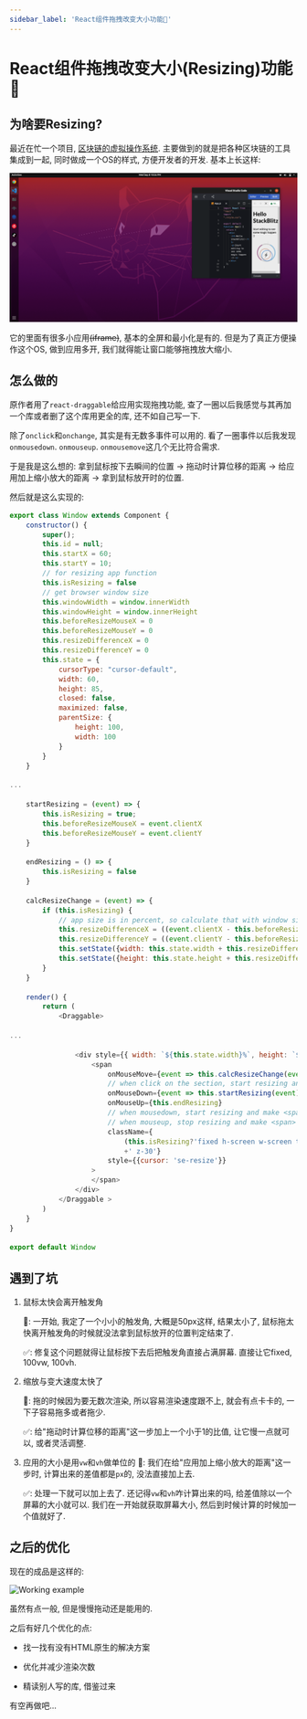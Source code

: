 ```yaml
---
sidebar_label: 'React组件拖拽改变大小功能🤗'
---
```


# React组件拖拽改变大小(Resizing)功能🤗

## 为啥要Resizing?

最近在忙一个项目, [区块链的虚拟操作系统](https://github.com/WeLightProject/WeLightBlockchainOS). 主要做到的就是把各种区块链的工具集成到一起, 同时做成一个OS的样式, 方便开发者的开发. 基本上长这样:

![WeLightBlockchainOS](/img/draggable/os.png)

它的里面有很多小应用~~(iframe)~~, 基本的全屏和最小化是有的. 但是为了真正方便操作这个OS, 做到应用多开, 我们就得能让窗口能够拖拽放大缩小.

## 怎么做的

原作者用了`react-draggable`给应用实现拖拽功能, 查了一圈以后我感觉与其再加一个库或者删了这个库用更全的库, 还不如自己写一下.

除了`onclick`和`onchange`, 其实是有无数多事件可以用的. 看了一圈事件以后我发现`onmousedown`. `onmouseup`. `onmousemove`这几个无比符合需求.

于是我是这么想的: 拿到鼠标按下去瞬间的位置 -> 拖动时计算位移的距离 -> 给应用加上缩小放大的距离 -> 拿到鼠标放开时的位置.

然后就是这么实现的:

```javascript
export class Window extends Component {
    constructor() {
        super();
        this.id = null;
        this.startX = 60;
        this.startY = 10;
        // for resizing app function
        this.isResizing = false
        // get browser window size
        this.windowWidth = window.innerWidth
        this.windowHeight = window.innerHeight
        this.beforeResizeMouseX = 0
        this.beforeResizeMouseY = 0
        this.resizeDifferenceX = 0
        this.resizeDifferenceY = 0
        this.state = {
            cursorType: "cursor-default",
            width: 60,
            height: 85,
            closed: false,
            maximized: false,
            parentSize: {
                height: 100,
                width: 100
            }
        }
    }

...

    startResizing = (event) => {
        this.isResizing = true;
        this.beforeResizeMouseX = event.clientX
        this.beforeResizeMouseY = event.clientY
    }

    endResizing = () => {
        this.isResizing = false
    }

    calcResizeChange = (event) => {
        if (this.isResizing) {
            // app size is in percent, so calculate that with window size and multiply a number to make resizing more smooth.
            this.resizeDifferenceX = ((event.clientX - this.beforeResizeMouseX)/this.windowWidth) * 0.8
            this.resizeDifferenceY = ((event.clientY - this.beforeResizeMouseY)/this.windowHeight) * 0.8
            this.setState({width: this.state.width + this.resizeDifferenceX})
            this.setState({height: this.state.height + this.resizeDifferenceY})
        }
    }

    render() {
        return (
            <Draggable>

...

                <div style={{ width: `${this.state.width}%`, height: `${this.state.height}%` }}>
                    <span
                        onMouseMove={event => this.calcResizeChange(event)}
                        // when click on the section, start resizing and get initial mouse position.
                        onMouseDown={event => this.startResizing(event)}
                        onMouseUp={this.endResizing}
                        // when mousedown, start resizing and make <span> cover the whole window.
                        // when mouseup, stop resizing and make <span> back to smaller size.
                        className={
                            (this.isResizing?'fixed h-screen w-screen top-0 left-0 opacity-0':'bottom-0 right-0 w-3.5 h-3.5 absolute')
                            +' z-30'}
                        style={{cursor: 'se-resize'}}
                    >
                    </span>
                </div>
            </Draggable >
        )
    }
}

export default Window
```

## 遇到了坑

1. 鼠标太快会离开触发角

    🐛: 一开始, 我定了一个小小的触发角, 大概是50px这样, 结果太小了, 鼠标拖太快离开触发角的时候就没法拿到鼠标放开的位置判定结束了.

    ✅: 修复这个问题就得让鼠标按下去后把触发角直接占满屏幕. 直接让它fixed, 100vw, 100vh.

2. 缩放与变大速度太快了

    🐛: 拖的时候因为要无数次渲染, 所以容易渲染速度跟不上, 就会有点卡卡的, 一下子容易拖多或者拖少.

    ✅: 给"拖动时计算位移的距离"这一步加上一个小于1的比值, 让它慢一点就可以, 或者灵活调整.

3. 应用的大小是用`vw`和`vh`做单位的
    🐛: 我们在给"应用加上缩小放大的距离"这一步时, 计算出来的差值都是`px`的, 没法直接加上去.

    ✅: 处理一下就可以加上去了. 还记得`vw`和`vh`咋计算出来的吗, 给差值除以一个屏幕的大小就可以. 我们在一开始就获取屏幕大小, 然后到时候计算的时候加一个值就好了.

## 之后的优化

现在的成品是这样的:

![Working example](/img/draggable/resize.gif)

虽然有点一般, 但是慢慢拖动还是能用的.

之后有好几个优化的点:

- 找一找有没有HTML原生的解决方案

- 优化并减少渲染次数

- 精读别人写的库, 借鉴过来

有空再做吧...
